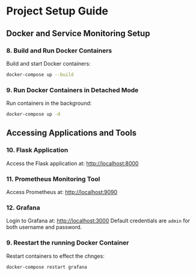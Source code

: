 
# Project Setup Guide

## Docker and Service Monitoring Setup

### 8. Build and Run Docker Containers
Build and start Docker containers:
```bash
docker-compose up --build
```

### 9. Run Docker Containers in Detached Mode
Run containers in the background:
```bash
docker-compose up -d
```

## Accessing Applications and Tools

### 10. Flask Application
Access the Flask application at:
[http://localhost:8000](http://localhost:8000)

### 11. Prometheus Monitoring Tool
Access Prometheus at:
[http://localhost:9090](http://localhost:9090)

### 12. Grafana
Login to Grafana at:
[http://localhost:3000](http://localhost:3000)
Default credentials are `admin` for both username and password.


### 9. Reestart the running Docker Container
Restart containers to effect the chnges:
```bash
docker-compose restart grafana
```
